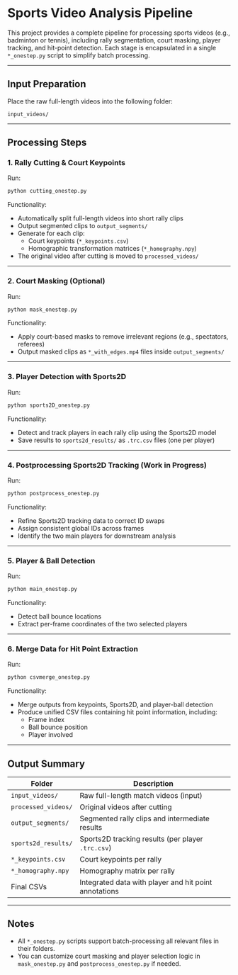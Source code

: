 # Sports Video Analysis Pipeline

This project provides a complete pipeline for processing sports videos (e.g., badminton or tennis), including rally segmentation, court masking, player tracking, and hit-point detection. Each stage is encapsulated in a single `*_onestep.py` script to simplify batch processing.

---

## Input Preparation

Place the raw full-length videos into the following folder:

```
input_videos/
```

---

## Processing Steps

### 1. Rally Cutting & Court Keypoints

Run:
```bash
python cutting_onestep.py
```

Functionality:
- Automatically split full-length videos into short rally clips
- Output segmented clips to `output_segments/`
- Generate for each clip:
  - Court keypoints (`*_keypoints.csv`)
  - Homographic transformation matrices (`*_homography.npy`)
- The original video after cutting is moved to `processed_videos/`

---

### 2. Court Masking (Optional)

Run:
```bash
python mask_onestep.py
```

Functionality:
- Apply court-based masks to remove irrelevant regions (e.g., spectators, referees)
- Output masked clips as `*_with_edges.mp4` files inside `output_segments/`

---

### 3. Player Detection with Sports2D

Run:
```bash
python sports2D_onestep.py
```

Functionality:
- Detect and track players in each rally clip using the Sports2D model
- Save results to `sports2d_results/` as `.trc.csv` files (one per player)

---

### 4. Postprocessing Sports2D Tracking (Work in Progress)

Run:
```bash
python postprocess_onestep.py
```

Functionality:
- Refine Sports2D tracking data to correct ID swaps
- Assign consistent global IDs across frames
- Identify the two main players for downstream analysis

---

### 5. Player & Ball Detection

Run:
```bash
python main_onestep.py
```

Functionality:
- Detect ball bounce locations
- Extract per-frame coordinates of the two selected players

---

### 6. Merge Data for Hit Point Extraction

Run:
```bash
python csvmerge_onestep.py
```

Functionality:
- Merge outputs from keypoints, Sports2D, and player-ball detection
- Produce unified CSV files containing hit point information, including:
  - Frame index
  - Ball bounce position
  - Player involved

---

## Output Summary

| Folder | Description |
|--------|-------------|
| `input_videos/`        | Raw full-length match videos (input) |
| `processed_videos/`    | Original videos after cutting |
| `output_segments/`     | Segmented rally clips and intermediate results |
| `sports2d_results/`    | Sports2D tracking results (per player `.trc.csv`) |
| `*_keypoints.csv`      | Court keypoints per rally |
| `*_homography.npy`     | Homography matrix per rally |
| Final CSVs             | Integrated data with player and hit point annotations |

---

## Notes

- All `*_onestep.py` scripts support batch-processing all relevant files in their folders.
- You can customize court masking and player selection logic in `mask_onestep.py` and `postprocess_onestep.py` if needed.

